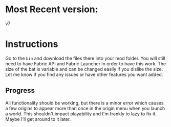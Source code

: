 # Most Recent version: 
v7

# Instructions

Go to the `bin` and download the files there into your mod folder. You will still need to have Fabric API and Fabric Launcher in order to have this work. The size of the bat is variable and can be changed easily if you dislike the size. Let me know if you find any issues or have other features you want added.

## Progress
All functionality should be working, but there is a minor error which causes a few origins to appear more than once in the origin menu when you launch a world. This shouldn't impact playability and I'm frankly to lazy to fix it. Maybe I'll get around to it later. 
